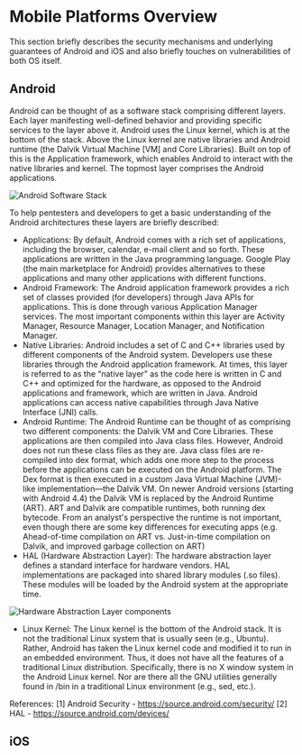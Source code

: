 # Mobile Platforms Overview

This section briefly describes the security mechanisms and underlying guarantees of Android and iOS and also briefly touches on vulnerabilities of both OS itself.

## Android 

Android can be thought of as a software stack comprising different layers. Each layer manifesting well-defined behavior and providing specific services to the layer above it. Android uses the Linux kernel, which is at the bottom of the stack. Above the Linux kernel are native libraries and Android runtime (the Dalvik Virtual Machine [VM] and Core Libraries). Built on top of this is the Application framework, which enables Android to interact with the native libraries and kernel. The topmost layer comprises the Android applications.

![Android Software Stack](https://source.android.com/security/images/android_software_stack.png)

To help pentesters and developers to get a basic understanding of the Android architectures these layers are briefly described:

* Applications: By default, Android comes with a rich set of applications, including the browser, calendar, e-mail client and so forth. These applications are written in the Java programming language. Google Play (the main marketplace for Android) provides alternatives to these applications and many other applications with different functions. 
* Android Framework: The Android application framework provides a rich set of classes provided (for developers) through Java APIs for applications. This is done through various Application Manager services. The most important components within this layer are Activity Manager, Resource Manager, Location Manager, and Notification Manager.
* Native Libraries: Android includes a set of C and C++ libraries used by different components of the Android system. Developers use these libraries through the Android application framework. At times, this layer is referred to as the “native layer” as the code here is written in C and C++ and optimized for the hardware, as opposed to the Android applications and framework, which are written in Java. Android applications can access native capabilities through Java Native Interface (JNI) calls.
* Android Runtime: The Android Runtime can be thought of as comprising two different components: the Dalvik VM and Core Libraries. These applications are then compiled into Java class files. However, Android does not run these class files as they are. Java class files are re-compiled into dex format, which adds one more step to the process before the applications can be executed on the Android platform. The Dex format is then executed in a custom Java Virtual Machine (JVM)-like implementation—the Dalvik VM. On newer Android versions (starting with Android 4.4) the Dalvik VM is replaced by the Android Runtime (ART). ART and Dalvik are compatible runtimes, both running dex bytecode. From an analyst's perspective the runtime is not important, even though there are some key differences for executing apps (e.g. Ahead-of-time compilation on ART vs. Just-in-time compilation on Dalvik, and improved garbage collection on ART)
* HAL (Hardware Abstraction Layer): The hardware abstraction layer defines a standard interface for hardware vendors. HAL implementations are packaged into shared library modules (.so files). These modules will be loaded by the Android system at the appropriate time.

![Hardware Abstraction Layer components](https://source.android.com/devices/images/ape_fwk_hal.png)

* Linux Kernel: The Linux kernel is the bottom of the Android stack. It is not the traditional Linux system that is usually seen (e.g., Ubuntu). Rather, Android has taken the Linux kernel code and modified it to run in an embedded environment. Thus, it does not have all the features of a traditional Linux distribution. Specifically, there is no X window system in the Android Linux kernel. Nor are there all the GNU utilities generally found in /bin in a traditional Linux environment (e.g., sed, etc.).

References: 
[1] Android Security - https://source.android.com/security/
[2] HAL - https://source.android.com/devices/



## iOS

